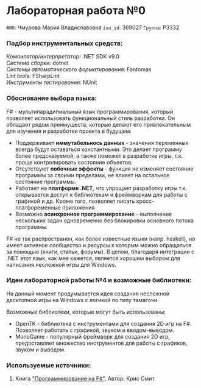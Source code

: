 # Лабораторная работа №0

`ФИО`: Чмурова Мария Владиславовна
`isu_id`: 369027
`Группа`: P3332

### Подбор инструментальных средств: 

*Компилятор/интерпретатор:* .NET SDK v9.0 <br />
*Система сборки:* dotnet <br />
*Системы автоматического форматирования:* Fantomas <br />
*Lint tools:* FSharpLint <br />
*Инструменты тестирования:* NUnit <br />

### Обоснование выбора языка: 

F# - мультипарадигмальный язык программирования, который позволяет использовать функциональный стиль разработки. Он обладает рядом преимуществ, которые делают его привлекательным для изучения и разработки проекта в будущем: 

- Поддерживает **иммутабельнось данных** - значения переменных всегда будут оставаться константными. Это делает программу более предсказуемой, а также поможет в разработке игры, т.к. проще контролировать состояние объектов. 
- Отсутствуют **побочные эффекты** - функция не изменяет состояние программы за своими пределами, не влияет на остальное состояние программы.
- Работает на **платформе .NET**, что упрощает разработку игры т.к. открывается доступ к библиотекам и фреймворкам для работы с графикой и др. Кроме того, позволяет писать кросс-платфоременные приложения 
- Возможно **асинхронное программирование** - выполнение нескольких задач одновременно без блокировки основного потока программы. 

F# не так распространен, как более известные языки (напр. haskell), но имеет активное сообщество и ресурсы к которым можно обращаться за помощью (книги, статьи, форумы). В целом, благодаря интеграции с .NET этот язык, как мне кажется, является хорошим выбором для написания несложной игры для Windows. 

### Идеи лабораторной работы №4 и возможные библиотеки: 

На данный момент продумывается идея создания несложной десктопной игры на Windows с логикой по типу тамагочи.

Возможные библиотеки, которые могут быть использованы: 
- OpenTK - библиотека с инструментами для создания 2D игр на F#. Позволяет работать с графикой, звуком и вводом-выводом. 
- MonoGame - популярный фреймворк для создания 2D игр, предоставляет множество инструментов для работы с графиков, звуком и выводом. 

### Используемые источники: 

1. Книга ["Программирование на F#"](https://k0d.cc/storage/books/F/programmirovanie_na_f.pdf). Автор: Крис Смит

